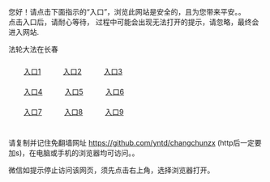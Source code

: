 您好！请点击下面指示的“入口”，浏览此网站是安全的，且为您带来平安。。 <br/>
点击入口后，请耐心等待， 过程中可能会出现无法打开的提示，请忽略，最终会进入网站. </br>

法轮大法在长春<br/>
<div style="padding:10px"><a style="margin:20px" target="_blank" href="https://dfubfi7yfiztz.cloudfront.net/2Qpsp?smlrdyry" id="ccLink1" rel="nofollow">入口1</a> <a target="_blank" style="margin:20px" href="https://d2gxu4dsllzm46.cloudfront.net/2Qpsp?ckjswx" id="ccLink2" rel="nofollow">入口2</a> <a style="margin:20px" target="_blank" href="https://dfg8xocyzxz4x.cloudfront.net/2Qpsp?ekxdire" id="ccLink3" rel="nofollow">入口3</a></div>

<div style="padding:10px" ><a style="margin:20px" target="_blank" href="https://dfubfi7yfiztz.cloudfront.net/2Qpsp?smlrdyry" id="ccLink4" rel="nofollow">入口4</a> <a style="margin:20px" href="https://d2gxu4dsllzm46.cloudfront.net/2Qpsp?ckjswx" target="_blank" id="ccLink5" rel="nofollow">入口5</a> <a style="margin:20px" href="https://dfg8xocyzxz4x.cloudfront.net/2Qpsp?ekxdire" target="_blank" id="ccLink6" rel="nofollow">入口6</a></div>

<div style="padding:10px"><a style="margin:20px" target="_blank" href="https://dfubfi7yfiztz.cloudfront.net/2Qpsp?smlrdyry" id="ccLink7" rel="nofollow">入口7</a> <a style="margin:20px" href="https://d2gxu4dsllzm46.cloudfront.net/2Qpsp?ckjswx" target="_blank" id="ccLink8" rel="nofollow">入口8</a> <a style="margin:20px" target="_blank" href="https://dfg8xocyzxz4x.cloudfront.net/2Qpsp?ekxdire" id="ccLink9" rel="nofollow">入口9</a></div>

<br/>



请复制并记住免翻墙网址 https://github.com/yntd/changchunzx (http后一定要加s)，在电脑或手机的浏览器均可访问。。<br/>

微信如提示停止访问该网页，须先点击右上角，选择浏览器打开。
